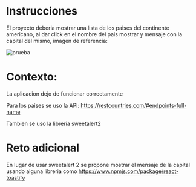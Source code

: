 # Instrucciones

El proyecto deberia mostrar una lista de los paises del continente americano, al dar click en el nombre del pais mostrar y mensaje con la capital del mismo, imagen de referencia:


![prueba](https://github.com/iGeek0/prueba-tecnica-fullstack-v2/assets/11724234/fdccbcb6-5609-444b-af5c-2fe1e2c52610)


# Contexto: 

La aplicacion dejo de funcionar correctamente

Para los paises se uso la API: https://restcountries.com/#endpoints-full-name

Tambien se uso la libreria sweetalert2


# Reto adicional

En lugar de usar sweetalert 2 se propone mostrar el mensaje de la capital usando alguna libreria como
https://www.npmjs.com/package/react-toastify
